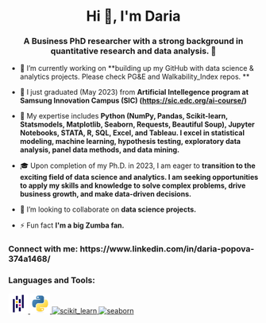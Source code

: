 <h1 align="center">Hi 👋, I'm Daria </h1>
<h3 align="center">A Business PhD researcher with a strong background in quantitative research and data analysis.   📖</h3>

- 🔭 I’m currently working on **building up my GitHub with data science & analytics projects. Please check PG&E and Walkability_Index repos. **

- 🌱 I just graduated (May 2023) from  **Artificial Intellegence program at Samsung Innovation Campus (SIC) (https://sic.edc.org/ai-course/)**

- 🔬 My expertise includes **Python (NumPy, Pandas, Scikit-learn, Statsmodels, Matplotlib, Seaborn, Requests, Beautiful Soup), Jupyter Notebooks, STATA, R, SQL, Excel, and Tableau. I excel in statistical modeling, machine learning, hypothesis testing, exploratory data analysis, panel data methods, and data mining.**

- 🎓 Upon completion of my Ph.D. in 2023, I am eager to **transition to the exciting field of data science and analytics. I am seeking opportunities to apply my skills and knowledge to solve complex problems, drive business growth, and make data-driven decisions.**

- 👯 I’m looking to collaborate on **data science projects.**

- ⚡ Fun fact **I'm a big Zumba fan.**

<h3 align="left">Connect with me: https://www.linkedin.com/in/daria-popova-374a1468/</h3>
<p align="left">
</p>

<h3 align="left">Languages and Tools:</h3>
<p align="left"> <a href="https://pandas.pydata.org/" target="_blank" rel="noreferrer"> <img src="https://raw.githubusercontent.com/devicons/devicon/2ae2a900d2f041da66e950e4d48052658d850630/icons/pandas/pandas-original.svg" alt="pandas" width="40" height="40"/> </a> <a href="https://www.python.org" target="_blank" rel="noreferrer"> <img src="https://raw.githubusercontent.com/devicons/devicon/master/icons/python/python-original.svg" alt="python" width="40" height="40"/> </a> <a href="https://scikit-learn.org/" target="_blank" rel="noreferrer"> <img src="https://upload.wikimedia.org/wikipedia/commons/0/05/Scikit_learn_logo_small.svg" alt="scikit_learn" width="40" height="40"/> </a> <a href="https://seaborn.pydata.org/" target="_blank" rel="noreferrer"> <img src="https://seaborn.pydata.org/_images/logo-mark-lightbg.svg" alt="seaborn" width="40" height="40"/> </a> </p>

